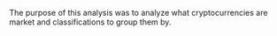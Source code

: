  The purpose of this analysis was to analyze what cryptocurrencies are market and classifications to group them by.
